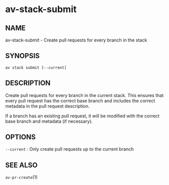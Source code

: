 # av-stack-submit

## NAME

av-stack-submit - Create pull requests for every branch in the stack

## SYNOPSIS

```synopsis
av stack submit [--current]
```

## DESCRIPTION

Create pull requests for every branch in the current stack. This ensures that
every pull request has the correct base branch and includes the correct metadata
in the pull request description.

If a branch has an existing pull request, it will be modified with the correct
base branch and metadata (if necessary).

## OPTIONS

`--current`
: Only create pull requests up to the current branch

## SEE ALSO

`av-pr-create`(1)

